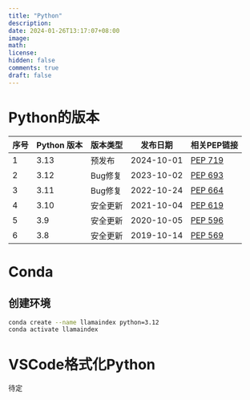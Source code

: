 ```yaml
---
title: "Python"
description: 
date: 2024-01-26T13:17:07+08:00
image: 
math: 
license: 
hidden: false
comments: true
draft: false
---
```




# Python的版本



| 序号 | Python 版本 | 版本类型 | 发布日期   | 相关PEP链接                                         |
| ---- | ----------- | -------- | ---------- | --------------------------------------------------- |
| 1    | 3.13        | 预发布   | 2024-10-01 | [PEP 719](https://peps.python.org/pep-0719/)        |
| 2    | 3.12        | Bug修复  | 2023-10-02 | [PEP 693](https://www.python.org/dev/peps/pep-0693) |
| 3    | 3.11        | Bug修复  | 2022-10-24 | [PEP 664](https://www.python.org/dev/peps/pep-0664) |
| 4    | 3.10        | 安全更新 | 2021-10-04 | [PEP 619](https://www.python.org/dev/peps/pep-0619) |
| 5    | 3.9         | 安全更新 | 2020-10-05 | [PEP 596](https://www.python.org/dev/peps/pep-0596) |
| 6    | 3.8         | 安全更新 | 2019-10-14 | [PEP 569](https://www.python.org/dev/peps/pep-0569) |



# Conda

## 创建环境

```bash
conda create --name llamaindex python=3.12
conda activate llamaindex
```





# VSCode格式化Python

待定


